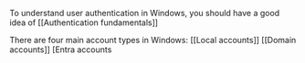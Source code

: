 To understand user authentication in Windows, you should have a good idea of [[Authentication fundamentals]]

There are four main account types in Windows: [[Local accounts]] [[Domain accounts]] [Entra accounts